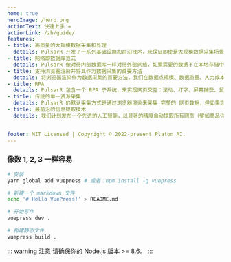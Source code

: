 ```yaml
---
home: true
heroImage: /hero.png
actionText: 快速上手 →
actionLink: /zh/guide/
features:
- title: 高质量的大规模数据采集和处理
  details: PulsarR 开发了一系列基础设施和前沿技术，来保证即使是大规模数据采集场景，也能达到最高标准的性能、质量和总体拥有成本。
- title: 网络即数据库范式
  details: PulsarR 像对待内部数据库一样对待外部网络，如果需要的数据不在本地存储中，或者现存版本不满足分析需要，则系统会从互联网上采集该数据的最新版本。我们还开发了 X-SQL 来直接查询互联网，并将网页转换成表格和图表。
- title: 支持浏览器渲染并将其作为数据采集的首要方法
  details: 将浏览器渲染作为数据采集的首要方法，我们在数据点规模、数据质量、人力成本和硬件成本之间实现了最佳平衡，并实现了最低的总体拥有成本。通过优化，如屏蔽不必要的资源文件，浏览器渲染的性能甚至可以与传统的单一资源采集方法相媲美。
- title: RPA
  details: PulsarR 包含一个 RPA 子系统，来实现网页交互：滚动、打字、屏幕捕获、鼠标拖放、点击等。该子系统和大家所熟知的 selenium, playwright, puppeteer 是类似的，但对所有行为进行了优化，譬如更真实的模拟操作，更好的执行性能，更好的并行性，更好的容错处理，等等。
- title: 传统的单一资源采集
  details: PulsarR 的默认采集方式是通过浏览器渲染来采集 完整的 网页数据，但如果您需要的数据可以通过单一接口获取，譬如可以通过某个 ajax 接口返回，也可以调用 PulsarR 的资源采集方法进行高速采集。
- title: 最前沿的信息提取技术
  details: 我们计划发布一个先进的人工智能，以显著的精度自动提取所有网页（譬如商品详情页）中的每一个字段，目前我们提供了一个 预览版本。


footer: MIT Licensed | Copyright © 2022-present Platon AI.
---
```


### 像数 1, 2, 3 一样容易

``` bash
# 安装
yarn global add vuepress # 或者：npm install -g vuepress

# 新建一个 markdown 文件
echo '# Hello VuePress!' > README.md

# 开始写作
vuepress dev .

# 构建静态文件
vuepress build .
```

::: warning 注意
请确保你的 Node.js 版本 >= 8.6。
:::
